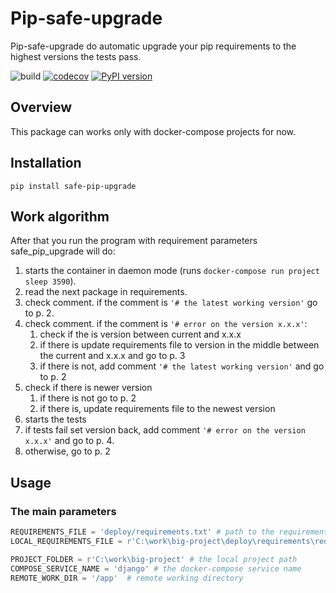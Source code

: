 Pip-safe-upgrade
==================

Pip-safe-upgrade do automatic upgrade your pip requirements to the highest versions the tests pass.

![build](https://github.com/VVyacheslav/safe-pip-upgrade/workflows/build/badge.svg?branch=master)
[![codecov](https://codecov.io/gh/VVyacheslav/safe-pip-upgrade/branch/master/graph/badge.svg)](https://codecov.io/gh/just-work/django-admin-smoke)
[![PyPI version](https://badge.fury.io/py/safe-pip-upgrade.svg)](https://badge.fury.io/py/safe-pip-upgrade)

Overview
--------

This package can works only with docker-compose projects for now. 

Installation
------------

```shell script
pip install safe-pip-upgrade
```

Work algorithm
----------------------

After that you run the program with requirement parameters safe_pip_upgrade will do:

1. starts the container in daemon mode (runs `docker-compose run project sleep 3590`).
1. read the next package in requirements.
1. check comment. if the comment is `'# the latest working version'` go to p. 2.
1. check comment. if the comment is `'# error on the version x.x.x'`:
    1. check if the is version between current and x.x.x
    2. if there is update requirements file to version in the middle between the current and x.x.x and go to p. 3
    1. if there is not, add comment `'# the latest working version'` and go to p. 2
1. check if there is newer version
    1. if there is not go to p. 2
    1. if there is, update requirements file to the newest version
1. starts the tests
1. if tests fail set version back, add comment `'# error on the version x.x.x'` and go to p. 4.
1. otherwise, go to p. 2

Usage
-----


### The main parameters

```python
REQUIREMENTS_FILE = 'deploy/requirements.txt' # path to the requirements file in docker container
LOCAL_REQUIREMENTS_FILE = r'C:\work\big-project\deploy\requirements\requirements.txt' # the local path to the requirements file 

PROJECT_FOLDER = r'C:\work\big-project' # the local project path
COMPOSE_SERVICE_NAME = 'django' # the docker-compose service name
REMOTE_WORK_DIR = '/app'  # remote working directory
```
